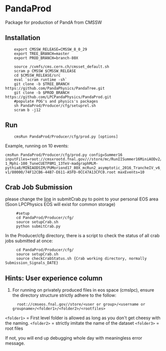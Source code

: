# PandaProd
Package for production of PandA from CMSSW

## Installation
```
    export CMSSW_RELEASE=CMSSW_8_0_29
    export TREE_BRANCH=master
    export PROD_BRANCH=branch-80X

    source /cvmfs/cms.cern.ch/cmsset_default.sh
    scram p CMSSW $CMSSW_RELEASE
    cd $CMSSW_RELEASE/src
    eval `scram runtime -sh`
    git clone -b $TREE_BRANCH https://github.com/PandaPhysics/PandaTree.git
    git clone -b $PROD_BRANCH https://github.com/LPCPandaPhysics/PandaProd.git
    #populate POG's and physics's packages
    sh PandaProd/Producer/cfg/setuprel.sh
    scram b -j12
```
## Run
```
    cmsRun PandaProd/Producer/cfg/prod.py [options]
```
Example, running on 10 events:

    cmsRun PandaProd/Producer/cfg/prod.py config=Summer16 inputFiles=root://cmsxrootd.fnal.gov///store/mc/RunIISummer16MiniAODv2/TTbarDMJets_pseudoscalar_Mchi-1_Mphi-100_TuneCUETP8M1_13TeV-madgraphMLM-pythia8/MINIAODSIM/PUMoriond17_80X_mcRun2_asymptotic_2016_TrancheIV_v6_ext1-v1/80000/74F12CB6-44B7-E611-A5FD-0CC47A13CFC0.root maxEvents=10

## Crab Job Submission

please change the [line](https://github.com/LPCPandaPhysics/PandaProd/blob/branch-80X/Producer/cfg/submitCrab.py#L45) in submitCrab.py to point to your personal EOS area (Soon LPCPhysics EOS will exist for common storage)
```
     #setup
     cd PandaProd/Producer/cfg/
     source setupCrab.sh
     python submitCrab.py
```

In the Producer/cfg directory, there is a script to check the status of all crab jobs submitted at once:
```
     cd PandaProd/Producer/cfg/
     source setupCrab.sh
     source checkCrabStatus.sh {Crab working directory, normally Submission_Signals_DATE}
```

## Hints: User experience column
1. For running on privately produced files in eos space (cmslpc), ensure the directory structure strictly adhere to the follow:
   ```  
     root://cmseos.fnal.gov//store/<user or group>/<username or groupname>/<folder1>/<folder2>/<rootfiles>
   ```
  ```<folder1>``` = First level folder is allowed as long as you don't get cheesy with the naming.
  ```<folder2>``` = strictly imitate the name of the dataset
  ```<folder3>``` = root files 
     
  If not, you will end up debugging whole day with meaningless error message.

    
     
